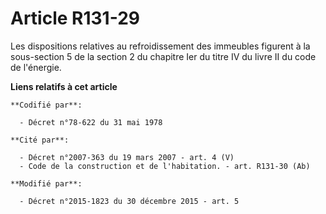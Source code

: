 # Article R131-29

Les dispositions relatives au refroidissement des immeubles figurent à la sous-section 5 de la section 2 du chapitre Ier du
titre IV du livre II du code de l'énergie.

**Liens relatifs à cet article**

	**Codifié par**:

	  - Décret n°78-622 du 31 mai 1978

	**Cité par**:

	  - Décret n°2007-363 du 19 mars 2007 - art. 4 (V)
	  - Code de la construction et de l'habitation. - art. R131-30 (Ab)

	**Modifié par**:

	  - Décret n°2015-1823 du 30 décembre 2015 - art. 5
